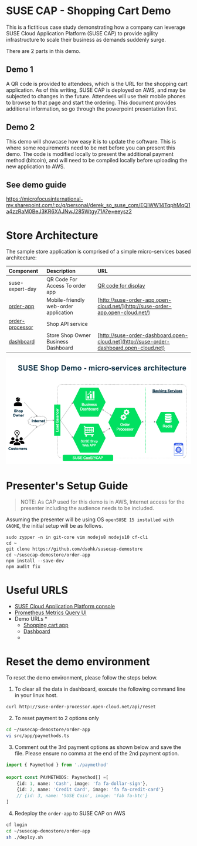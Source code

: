 # SUSE CAP - Shopping Cart Demo

This is a fictitious case study demonstrating how a company can leverage SUSE Cloud Application Platform (SUSE CAP) to provide agility infrastructure to scale their business as demands suddenly surge.

There are 2 parts in this demo.

## Demo 1

A QR code is provided to attendees, which is the URL for the shopping cart application. As of this writing, SUSE CAP is deployed on AWS, and may be subjected to changes in the future.
Attendees will use their mobile phones to browse to that page and start the ordering.
This document provides additional information, so go through the powerpoint presentation first.

## Demo 2

This demo will showcase how easy it is to update the software.
This is where some requirements need to be met before you can present this demo. The code is modified locally to present the additional payment method (bitcoin), and will need to be compiled locally before uploading the new application to AWS.

## See demo guide

https://microfocusinternational-my.sharepoint.com/:p:/g/personal/derek_so_suse_com/EQlWW14TqphMqQ1a4zzRaM0BeJ3KR6XAJNwJ285Wtgy71A?e=eeysz2

# Store Architecture

The sample store application is comprised of a simple micro-services based architecture:

| Component                           | Description                           | URL                                                                                      |
| :---------------------------------- | :------------------------------------ | :--------------------------------------------------------------------------------------- |
| suse-expert-day | QR Code For Access To order app | [QR code for display](http://suse-expert-day.open-cloud.net/) |
| [order-app](order-app/)             | Mobile-friendly web-order application | [http://suse-order-app.open-cloud.net/](http://suse-order-app.open-cloud.net/)           |
| [order-processor](order-processor/) | Shop API service                      |                                                                                          |
| [dashboard](dashboard/)             | Store Shop Owner Business Dashboard   | [http://suse-order-dashboard.open-cloud.net](http://suse-order-dashboard.open-cloud.net) |

![GitHub Logo](/docs/images/arch.png)

# Presenter's Setup Guide

> NOTE: As CAP used for this demo is in AWS, Internet access for the presenter including the audience needs to be included.

Assuming the presenter will be using OS `openSUSE 15 installed with GNOME`, the initial setup will be as follows.

```
sudo zypper -n in git-core vim nodejs8 nodejs10 cf-cli
cd ~
git clone https://github.com/dsohk/susecap-demostore
cd ~/susecap-demostore/order-app
npm install --save-dev
npm audit fix
```

# Useful URLS

* [SUSE Cloud Application Platform console](https://console.open-cloud.net)
* [Prometheus Metrics Query UI](http://metrics.open-cloud.net)
* Demo URLs
  * 
  * [Shopping cart app](http://suse-order-app.open-cloud.net/)
  * [Dashboard](http://suse-order-dashboard.open-cloud.net)
  * 

# Reset the demo environment

To reset the demo environment, please follow the steps below.

1. To clear all the data in dashboard, execute the following command line in your linux host.

```bash
curl http://suse-order-processor.open-cloud.net/api/reset
```

2. To reset payment to 2 options only

```bash
cd ~/susecap-demostore/order-app
vi src/app/paymethods.ts
```

3. Comment out the 3rd payment options as shown below and save the file. Please ensure no comma at the end of the 2nd payment option.

```ts
import { Paymethod } from './paymethod'

export const PAYMETHODS: Paymethod[] =[
    {id: 1, name: 'Cash', image: 'fa fa-dollar-sign'},
    {id: 2, name: 'Credit Card', image: 'fa fa-credit-card'}
    // {id: 3, name: 'SUSE Coin', image: 'fab fa-btc'}
]
```

4. Redeploy the `order-app` to SUSE CAP on AWS

```bash
cf login
cd ~/susecap-demostore/order-app
sh ./deploy.sh
```



